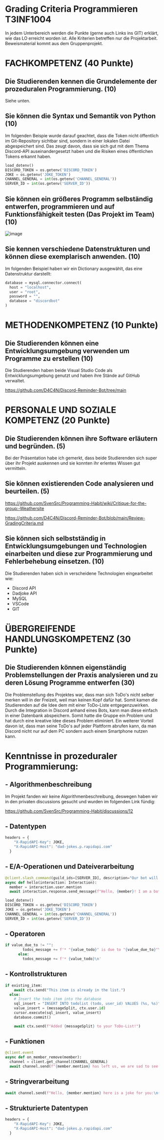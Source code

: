<!-- https://github.com/skills/communicate-using-markdown -->


# Grading Criteria Programmieren T3INF1004
In jedem Unterbereich werden die Punkte (gerne auch Links ins GIT) erklärt, wie das LO erreicht worden ist.
Alle Kriterien betreffen nur die Projektarbeit. Beweismaterial kommt aus dem Gruppenprojekt.

# FACHKOMPETENZ (40 Punkte)

## Die Studierenden kennen die Grundelemente der prozeduralen Programmierung. (10)
<!-- Siehe Kenntnisse in prozeduraler Programmierung: zutreffendes wählen und beweisen-->

Siehe unten.

## Sie können die Syntax und Semantik von Python (10)
<!-- Eine Stelle aus ihrem Programmieren wählen auf die sie besonders stolz sind und begründen -->

Im folgenden Beispie wurde darauf geachtet, dass die Token nicht öffentlich im Git-Repository sichtbar sind, sondern in einer lokalen Datei abgespeichert sind. Das zeugt davon, dass sie sich gut mit dem Thema Discord-API auseinandergesetzt haben und die Risiken eines öffentlichen Tokens erkannt haben.

```python
load_dotenv()
DISCORD_TOKEN = os.getenv('DISCORD_TOKEN')
JOKE = os.getenv('JOKE_TOKEN')
CHANNEL_GENERAL = int(os.getenv('CHANNEL_GENERAL'))
SERVER_ID = int(os.getenv('SERVER_ID'))
```

## Sie können ein größeres Programm selbständig entwerfen, programmieren und auf Funktionsfähigkeit testen (Das Projekt im Team) (10)
<!-- Anhand von commits zeigen, wie jeder im Projekt einen Beitrag geleistet hat -->

![image](https://github.com/brudermaggi/weathersite/assets/151533450/49dc814a-c28d-4192-b2db-a654b0078867)


## Sie kennen verschiedene Datenstrukturen und können diese exemplarisch anwenden. (10)
<!-- Eine Stelle aus dem Projekt wählen auf die sie besonders stolz sind und begründen -->

Im folgenden Beispiel haben wir ein Dictionary ausgewählt, das eine Datenstruktur darstellt:

```python
database = mysql.connector.connect(
  host = "localhost",
  user = "root",
  password = "",
  database = "discordbot"
)
```

# METHODENKOMPETENZ (10 Punkte)

## Die Studierenden können eine Entwicklungsumgebung verwenden um Programme zu erstellen (10)
<!-- Beweise anbringen für Nutzen folgender Tools (können links, screenshots und screnncasts sein) -->

Die Studierenden haben beide Visual Studio Code als Entwicklungsumgebung genutzt und haben ihre Stände auf GitHub verwaltet.

https://github.com/D4C4N/Discord-Reminder-Bot/tree/main

<!-- zB -->
<!-- GIT -->
<!-- VSC -->
<!-- Copilot -->
<!-- other -->



# PERSONALE UND SOZIALE KOMPETENZ (20 Punkte)

## Die Studierenden können ihre Software erläutern und begründen. (5)
<!-- Jeder in der Gruppe: You have helped someone else and taught something to a fellow student (get a support message from one person) -->

Bei der Präsentation habe ich gemerkt, dass beide Studierenden sich super über ihr Projekt auskennen und sie konnten ihr erlentes Wissen gut vermitteln. 

## Sie können existierenden Code analysieren und beurteilen. (5)
<!-- Pro Gruppe:You have critiqued another group project. Link to your critique here (another wiki page on your git) and link the project in the critique, use these evaluation criteria to critique the other project. Make sure they get a top grade after making the suggested changes -->

https://github.com/SvenSrc/Programming-Habit/wiki/Critique-for-the-group:-Weathersite

https://github.com/D4C4N/Discord-Reminder-Bot/blob/main/Review-GradingCriteria.md

## Sie können sich selbstständig in Entwicklungsumgebungen und Technologien einarbeiten und diese zur Programmierung und Fehlerbehebung einsetzen. (10)
<!-- Which technology did you learn outside of the teacher given input -->
<!-- Did you or your group get help from someone in the classroom (get a support message here from the person who helped you) -->

Die Studierenden haben sich in verscheidene Technologien eingearbeitet wie:

- Discord API
- Dadjoke API
- MySQL
- VSCode
- GIT

# ÜBERGREIFENDE HANDLUNGSKOMPETENZ (30 Punkte)

## Die Studierenden können eigenständig Problemstellungen der Praxis analysieren und zu deren Lösung Programme entwerfen (30)
<!-- Which parts of your project are you proud of and why (describe, analyse, link) -->
<!-- Where were the problems with your implementation, timeline, functionality, team management (describe, analyse, reflect from past to future, link if relevant) -->

Die Problemstellung des Projektes war, dass man sich ToDo's nicht selber merken will in der Freizeit, weil man keinen Kopf dafür hat. Somit kamen die Studierenden auf die Idee dem mit einer ToDo-Liste entgegenzuwirken. Durch die Integration in Discord anhand eines Bots, kann man diese einfach in einer Datenbank abspeichern. Somit hatte die Gruppe ein Problem und hat durch eine kreative Idee dieses Problem eliminiert. Ein weiterer Vorteil davon ist, dass man seine ToDo's auf jeder Plattform abrufen kann, da man Discord nicht nur auf dem PC sondern auch einem Smartphone nutzen kann.

# Kenntnisse in prozeduraler Programmierung:

## - Algorithmenbeschreibung

Im Projekt fanden wir keine Algorithmenbeschreibung, deswegen haben wir in den privaten discussions gesucht und wurden im folgenden Link fündig:

https://github.com/SvenSrc/Programming-Habit/discussions/12

## - Datentypen

```python
headers = {
    "X-RapidAPI-Key": JOKE,
    "X-RapidAPI-Host": "dad-jokes.p.rapidapi.com"
  }
```

## - E/A-Operationen und Dateiverarbeitung

```python
@client.slash_command(guild_ids=[SERVER_ID], description="Our bot will greet you because he's nice :)")
async def hello(interaction: Interaction):
  member = interaction.user.mention
  await interaction.response.send_message(f"Hello, {member}! I am a bot.")
```

```python
load_dotenv()
DISCORD_TOKEN = os.getenv('DISCORD_TOKEN')
JOKE = os.getenv('JOKE_TOKEN')
CHANNEL_GENERAL = int(os.getenv('CHANNEL_GENERAL'))
SERVER_ID = int(os.getenv('SERVER_ID'))
```

## - Operatoren

```python
if value_due_to != "":
        todos_message += f'* "{value_todo}" is due to "{value_due_to}"\n'
      else:
        todos_message += f'* {value_todo}\n'
```

## - Kontrollstrukturen

```python
if existing_item:
    await ctx.send("This item is already in the list.")
  else:
    # Insert the todo item into the database
    sql_insert = "INSERT INTO todolist (todo, user_id) VALUES (%s, %s)"
    value_insert = (messageSplit, ctx.user.id)
    cursor.execute(sql_insert, value_insert)
    database.commit()

    await ctx.send(f"Added {messageSplit} to your ToDo-List!")
```

## - Funktionen

```python
@client.event
async def on_member_remove(member):
  channel = client.get_channel(CHANNEL_GENERAL)
  await channel.send(f"{member.mention} has left us, we are sad to see them go.")
```

## - Stringverarbeitung

```python
await channel.send(f"Hello, {member.mention} here is a joke for you:\n{setup} - {punchline}")
```

## - Strukturierte Datentypen

```python
headers = {
    "X-RapidAPI-Key": JOKE,
    "X-RapidAPI-Host": "dad-jokes.p.rapidapi.com"
  }
```
